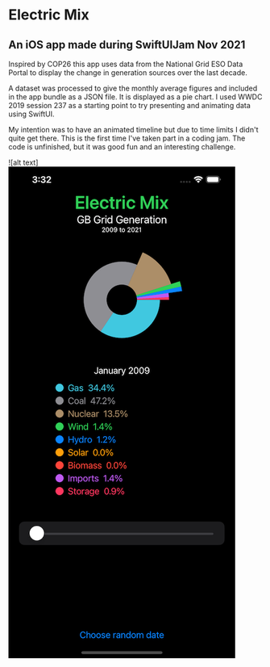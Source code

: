 # Electric Mix

## An iOS app made during SwiftUIJam Nov 2021

Inspired by COP26 this app uses data from the National Grid ESO Data Portal to display the change in generation sources over the last decade.

A dataset was processed to give the monthly average figures and included in the app bundle as a JSON file. It is displayed as a pie chart. I used WWDC 2019 session 237 as a starting point to try presenting and animating data using SwiftUI.

My intention was to have an animated timeline but due to time limits I didn't quite get there. This is the first time I've taken part in a coding jam. The code is unfinished, but it was good fun and an interesting challenge.

![alt text]<img src="https://github.com/christinestanley/ElectricMix/blob/main/screenshot.png?raw=true" width="450">

